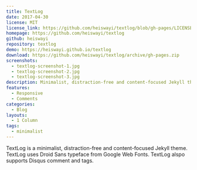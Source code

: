 ```yaml
---
title: TextLog
date: 2017-04-30
license: MIT
license_link: https://github.com/heiswayi/textlog/blob/gh-pages/LICENSE.md
homepage: https://github.com/heiswayi/textlog
github: heiswayi
repository: textlog
demo: https://heiswayi.github.io/textlog
download: https://github.com/heiswayi/textlog/archive/gh-pages.zip
screenshots:
  - textlog-screenshot-1.jpg
  - textlog-screenshot-2.jpg
  - textlog-screenshot-3.jpg
description: Minimalist, distraction-free and content-focused Jekyll theme
features:
  - Responsive
  - Comments
categories:
  - Blog
layouts:
  - 1 Column
tags:
  - minimalist
---
```


TextLog is a minimalist, distraction-free and content-focused Jekyll theme. TextLog uses Droid Sans typeface from Google Web Fonts. TextLog alspo supports Disqus comment and tags.
